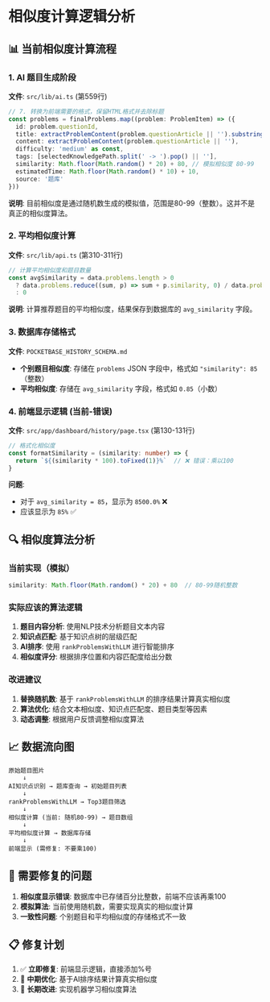 # 相似度计算逻辑分析

## 📊 当前相似度计算流程

### 1. **AI 题目生成阶段**
**文件**: `src/lib/ai.ts` (第559行)

```typescript
// 7. 转换为前端需要的格式，保留HTML格式并去除标题
const problems = finalProblems.map((problem: ProblemItem) => ({
  id: problem.questionId,
  title: extractProblemContent(problem.questionArticle || '').substring(0, 50) + '...',
  content: extractProblemContent(problem.questionArticle || ''), 
  difficulty: 'medium' as const,
  tags: [selectedKnowledgePath.split(' -> ').pop() || ''],
  similarity: Math.floor(Math.random() * 20) + 80, // 模拟相似度 80-99
  estimatedTime: Math.floor(Math.random() * 10) + 10,
  source: '题库'
}))
```

**说明**: 目前相似度是通过随机数生成的模拟值，范围是80-99（整数）。这并不是真正的相似度算法。

### 2. **平均相似度计算**
**文件**: `src/lib/api.ts` (第310-311行)

```typescript
// 计算平均相似度和题目数量
const avgSimilarity = data.problems.length > 0 
  ? data.problems.reduce((sum, p) => sum + p.similarity, 0) / data.problems.length 
  : 0
```

**说明**: 计算推荐题目的平均相似度，结果保存到数据库的 `avg_similarity` 字段。

### 3. **数据库存储格式**
**文件**: `POCKETBASE_HISTORY_SCHEMA.md`

- **个别题目相似度**: 存储在 `problems` JSON 字段中，格式如 `"similarity": 85`（整数）
- **平均相似度**: 存储在 `avg_similarity` 字段，格式如 `0.85`（小数）

### 4. **前端显示逻辑 (当前-错误)**
**文件**: `src/app/dashboard/history/page.tsx` (第130-131行)

```typescript
// 格式化相似度
const formatSimilarity = (similarity: number) => {
  return `${(similarity * 100).toFixed(1)}%`  // ❌ 错误：乘以100
}
```

**问题**: 
- 对于 `avg_similarity = 85`，显示为 `8500.0%` ❌
- 应该显示为 `85%` ✅

## 🔍 相似度算法分析

### 当前实现（模拟）
```typescript
similarity: Math.floor(Math.random() * 20) + 80  // 80-99随机整数
```

### 实际应该的算法逻辑
1. **题目内容分析**: 使用NLP技术分析题目文本内容
2. **知识点匹配**: 基于知识点树的层级匹配
3. **AI排序**: 使用 `rankProblemsWithLLM` 进行智能排序
4. **相似度评分**: 根据排序位置和内容匹配度给出分数

### 改进建议
1. **替换随机数**: 基于 `rankProblemsWithLLM` 的排序结果计算真实相似度
2. **算法优化**: 结合文本相似度、知识点匹配度、题目类型等因素
3. **动态调整**: 根据用户反馈调整相似度算法

## 📈 数据流向图

```
原始题目图片 
    ↓
AI知识点识别 → 题库查询 → 初始题目列表
    ↓
rankProblemsWithLLM → Top3题目筛选
    ↓
相似度计算 (当前: 随机80-99) → 题目数组
    ↓
平均相似度计算 → 数据库存储
    ↓
前端显示 (需修复: 不要乘100)
```

## 🔧 需要修复的问题

1. **相似度显示错误**: 数据库中已存储百分比整数，前端不应该再乘100
2. **模拟算法**: 当前使用随机数，需要实现真实的相似度计算
3. **一致性问题**: 个别题目和平均相似度的存储格式不一致

## 📋 修复计划

1. ✅ **立即修复**: 前端显示逻辑，直接添加%号
2. 🔄 **中期优化**: 基于AI排序结果计算真实相似度
3. 🚀 **长期改进**: 实现机器学习相似度算法 